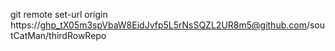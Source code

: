 git remote set-url origin https://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@github.com/soutCatMan/thirdRowRepo
